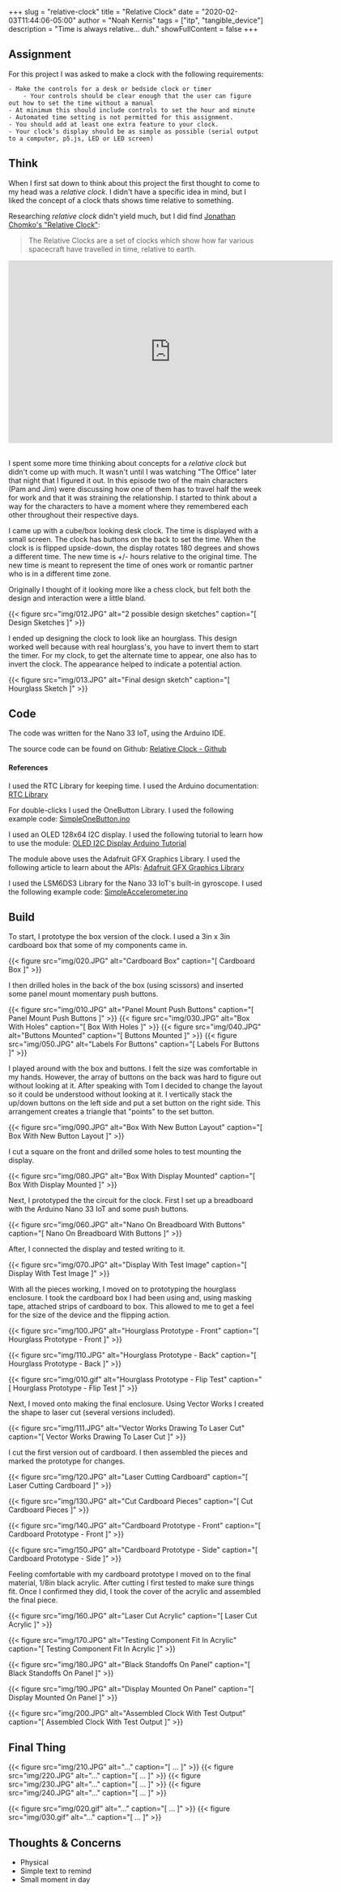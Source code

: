 +++
slug = "relative-clock"
title = "Relative Clock"
date = "2020-02-03T11:44:06-05:00"
author = "Noah Kernis"
tags = ["itp", "tangible_device"]
description = "Time is always relative... duh."
showFullContent = false
+++

<!-- 
* TODO:
* - Add photos of nano, circuits, and the rest
-->

<!--
* Any construction drawings you made for laser cutting, CNC, etc.
* Circuit diagram/Schematic
* System diagram
-->

## Assignment

For this project I was asked to make a clock with the following requirements: 

	- Make the controls for a desk or bedside clock or timer
		- Your controls should be clear enough that the user can figure out how to set the time without a manual
	- At minimum this should include controls to set the hour and minute
	- Automated time setting is not permitted for this assignment. 
	- You should add at least one extra feature to your clock. 
	- Your clock’s display should be as simple as possible (serial output to a computer, p5.js, LED or LED screen)

## Think

When I first sat down to think about this project the first thought to come to my head was a *relative clock*. I didn't have a specific idea in mind, but I liked the concept of a clock thats shows time relative to something. 

Researching *relative clock* didn't yield much, but I did find [Jonathan Chomko's "Relative Clock"](https://jonathanchomko.com/Relative-Clocks):

> The Relative Clocks are a set of clocks which show how far various spacecraft have travelled in time, relative to earth.

<div style="text-align:center">
	<iframe src="https://player.vimeo.com/video/190896012" class="center" width="640" height="360" frameborder="0" allow="autoplay; fullscreen" allowfullscreen></iframe>
</div>
<br/>

I spent some more time thinking about concepts for a *relative clock* but didn't come up with much. It wasn't until I was watching "The Office" later that night that I figured it out. In this episode two of the main characters (Pam and Jim) were discussing how one of them has to travel half the week for work and that it was straining the relationship. I started to think about a way for the characters to have a moment where they remembered each other throughout their respective days. 

I came up with a cube/box looking desk clock. The time is displayed with a small screen. The clock has buttons on the back to set the time. When the clock is is flipped upside-down, the display rotates 180 degrees and shows a different time. The new time is +/- hours relative to the original time. The new time is meant to represent the time of ones work or romantic partner who is in a different time zone. 

Originally I thought of it looking more like a chess clock, but felt both the design and interaction were a little bland.

{{< figure src="img/012.JPG" alt="2 possible design sketches" caption="[ Design Sketches ]" >}}

I ended up designing the clock to look like an hourglass. This design worked well because with real hourglass's, you have to invert them to start the timer. For my clock, to get the alternate time to appear, one also has to invert the clock. The appearance helped to indicate a potential action. 

{{< figure src="img/013.JPG" alt="Final design sketch" caption="[ Hourglass Sketch ]" >}}

## Code

The code was written for the Nano 33 IoT, using the Arduino IDE.

The source code can be found on Github: 
[Relative Clock - Github](https://github.com/nkernis/RELATIVE_CLOCK)

#### References

I used the RTC Library for keeping time. I used the Arduino documentation: 
[RTC Library](https://www.arduino.cc/en/Reference/RTC)

For double-clicks I used the OneButton Library. I used the following example code: 
[SimpleOneButton.ino](https://github.com/mathertel/OneButton/blob/master/examples/SimpleOneButton/SimpleOneButton.ino)

I used an OLED 128x64 I2C display. I used the following tutorial to learn how to use the module: 
[OLED I2C Display Arduino Tutorial](https://startingelectronics.org/tutorials/arduino/modules/OLED-128x64-I2C-display/)

The module above uses the Adafruit GFX Graphics Library. I used the following article to learn about the APIs:
[Adafruit GFX Graphics Library](https://learn.adafruit.com/adafruit-gfx-graphics-library/graphics-primitives)

I used the LSM6DS3 Library for the Nano 33 IoT's built-in gyroscope. I used the following example code:
[SimpleAccelerometer.ino](https://github.com/arduino-libraries/Arduino_LSM6DS3/blob/master/examples/SimpleAccelerometer/SimpleAccelerometer.ino)

## Build

To start, I prototype the box version of the clock. I used a 3in x 3in cardboard box that some of my components came in. 

{{< figure src="img/020.JPG" alt="Cardboard Box" caption="[ Cardboard Box ]" >}}

I then drilled holes in the back of the box (using scissors) and inserted some panel mount momentary push buttons.

{{< figure src="img/010.JPG" alt="Panel Mount Push Buttons" caption="[ Panel Mount Push Buttons ]" >}}
{{< figure src="img/030.JPG" alt="Box With Holes" caption="[ Box With Holes ]" >}}
{{< figure src="img/040.JPG" alt="Buttons Mounted" caption="[ Buttons Mounted ]" >}}
{{< figure src="img/050.JPG" alt="Labels For Buttons" caption="[ Labels For Buttons ]" >}}

I played around with the box and buttons. I felt the size was comfortable in my hands. However, the array of buttons on the back was hard to figure out without looking at it. After speaking with Tom I decided to change the layout so it could be understood without looking at it. I vertically stack the up/down buttons on the left side and put a set button on the right side. This arrangement creates a triangle that "points" to the set button.

{{< figure src="img/090.JPG" alt="Box With New Button Layout" caption="[ Box With New Button Layout ]" >}}

I cut a square on the front and drilled some holes to test mounting the display.

{{< figure src="img/080.JPG" alt="Box With Display Mounted" caption="[ Box With Display Mounted ]" >}}

Next, I prototyped the the circuit for the clock. First I set up a breadboard with the Arduino Nano 33 IoT and some push buttons.

{{< figure src="img/060.JPG" alt="Nano On Breadboard With Buttons" caption="[ Nano On Breadboard With Buttons ]" >}}

After, I connected the display and tested writing to it.

{{< figure src="img/070.JPG" alt="Display With Test Image" caption="[ Display With Test Image ]" >}}

With all the pieces working, I moved on to prototyping the hourglass enclosure. I took the cardboard box I had been using and, using masking tape, attached strips of cardboard to box. This allowed to me to get a feel for the size of the device and the flipping action.

{{< figure src="img/100.JPG" alt="Hourglass Prototype - Front" caption="[ Hourglass Prototype - Front ]" >}}

{{< figure src="img/110.JPG" alt="Hourglass Prototype - Back" caption="[ Hourglass Prototype - Back ]" >}}

{{< figure src="img/010.gif" alt="Hourglass Prototype - Flip Test" caption="[ Hourglass Prototype - Flip Test ]" >}}

Next, I moved onto making the final enclosure. Using Vector Works I created the shape to laser cut (several versions included).

{{< figure src="img/111.JPG" alt="Vector Works Drawing To Laser Cut" caption="[ Vector Works Drawing To Laser Cut ]" >}}

I cut the first version out of cardboard. I then assembled the pieces and marked the prototype for changes.

{{< figure src="img/120.JPG" alt="Laser Cutting Cardboard" caption="[ Laser Cutting Cardboard ]" >}}

{{< figure src="img/130.JPG" alt="Cut Cardboard Pieces" caption="[ Cut Cardboard Pieces ]" >}}

{{< figure src="img/140.JPG" alt="Cardboard Prototype - Front" caption="[ Cardboard Prototype - Front ]" >}}

{{< figure src="img/150.JPG" alt="Cardboard Prototype - Side" caption="[ Cardboard Prototype - Side ]" >}}

Feeling comfortable with my cardboard prototype I moved on to the final material, 1/8in black acrylic. After cutting I first tested to make sure things fit. Once I confirmed they did, I took the cover of the acrylic and assembled the final piece. 

{{< figure src="img/160.JPG" alt="Laser Cut Acrylic" caption="[ Laser Cut Acrylic ]" >}}

{{< figure src="img/170.JPG" alt="Testing Component Fit In Acrylic" caption="[ Testing Component Fit In Acrylic ]" >}}

{{< figure src="img/180.JPG" alt="Black Standoffs On Panel" caption="[ Black Standoffs On Panel ]" >}}

{{< figure src="img/190.JPG" alt="Display Mounted On Panel" caption="[ Display Mounted On Panel ]" >}}

{{< figure src="img/200.JPG" alt="Assembled Clock With Test Output" caption="[ Assembled Clock With Test Output ]" >}}


## Final Thing

{{< figure src="img/210.JPG" alt="..." caption="[ ... ]" >}}
{{< figure src="img/220.JPG" alt="..." caption="[ ... ]" >}}
{{< figure src="img/230.JPG" alt="..." caption="[ ... ]" >}}
{{< figure src="img/240.JPG" alt="..." caption="[ ... ]" >}}

{{< figure src="img/020.gif" alt="..." caption="[ ... ]" >}}
{{< figure src="img/030.gif" alt="..." caption="[ ... ]" >}}

## Thoughts & Concerns

- Physical
- Simple text to remind
- Small moment in day

